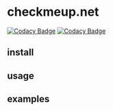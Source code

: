 # checkmeup.net

[![Codacy Badge](https://app.codacy.com/project/badge/Grade/1d7f4655b89a4de8beafd8be08e38a5a)](https://www.codacy.com/gh/checkmeup/mono/dashboard?utm_source=github.com&amp;utm_medium=referral&amp;utm_content=checkmeup/mono&amp;utm_campaign=Badge_Grade)
[![Codacy Badge](https://app.codacy.com/project/badge/Coverage/1d7f4655b89a4de8beafd8be08e38a5a)](https://www.codacy.com/gh/checkmeup/mono/dashboard?utm_source=github.com&utm_medium=referral&utm_content=checkmeup/mono&utm_campaign=Badge_Coverage)

## install

## usage

## examples
